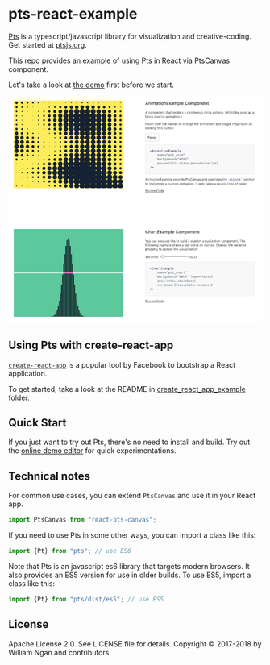 # pts-react-example

[Pts](https://github.com/williamngan/pts) is a typescript/javascript library for visualization and creative-coding. Get started at [ptsjs.org](https://ptsjs.org).

This repo provides an example of using Pts in React via [PtsCanvas](https://www.npmjs.com/package/react-pts-canvas) component. 

Let's take a look at [the demo](https://williamngan.github.io/pts-react-example/build/) first before we start.

![screenshot](./screenshot.png)



## Using Pts with create-react-app
[`create-react-app`](https://github.com/facebook/create-react-app) is a popular tool by Facebook to bootstrap a React application. 

To get started, take a look at the README in [create_react_app_example](create_react_app_example) folder.



## Quick Start
If you just want to try out Pts, there's no need to install and build. Try out the [online demo editor](https://ptsjs.org/demo/edit/?name=polygon.convexHull) for quick experimentations.



## Technical notes

For common use cases, you can extend `PtsCanvas` and use it in your React app.

```javascript
import PtsCanvas from "react-pts-canvas";
```

If you need to use Pts in some other ways, you can import a class like this:

```javascript
import {Pt} from "pts"; // use ES6
```

Note that Pts is an javascript es6 library that targets modern browsers. It also provides an ES5 version for use in older builds. To use ES5, import a class like this:

```javascript
import {Pt} from "pts/dist/es5"; // use ES5
```



## License
Apache License 2.0. See LICENSE file for details.
Copyright © 2017-2018 by William Ngan and contributors.